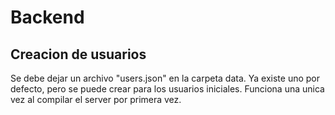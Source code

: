 # Backend

## Creacion de usuarios

Se debe dejar un archivo "users.json" en la carpeta data. Ya existe uno por defecto, pero se puede crear para los usuarios iniciales. Funciona una unica vez al compilar el server por primera vez.
